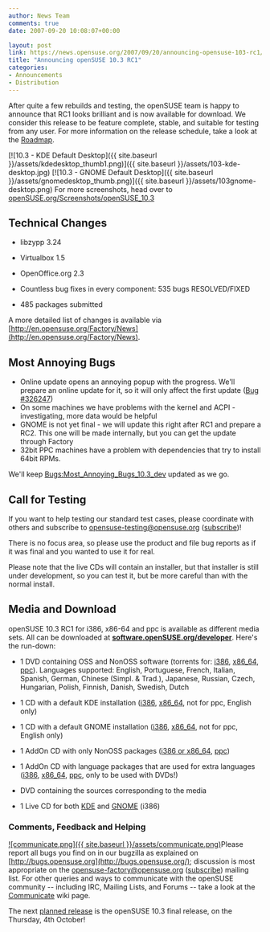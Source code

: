 ```yaml
---
author: News Team
comments: true
date: 2007-09-20 10:08:07+00:00

layout: post
link: https://news.opensuse.org/2007/09/20/announcing-opensuse-103-rc1/
title: "Announcing openSUSE 10.3 RC1"
categories:
- Announcements
- Distribution
---
```

After quite a few rebuilds and testing, the openSUSE team is happy to announce that RC1 looks brilliant and is now available for download. We consider this release to be feature complete, stable, and suitable for testing from any user. For more information on the release schedule, take a look at the [Roadmap](http://en.opensuse.org/Roadmap/10.3).



[![10.3 - KDE Default Desktop]({{ site.baseurl }}/assets/kdedesktop_thumb1.png)]({{ site.baseurl }}/assets/103-kde-desktop.jpg) [![10.3 - GNOME Default Desktop]({{ site.baseurl }}/assets/gnomedesktop_thumb.png)]({{ site.baseurl }}/assets/103gnome-desktop.png)
For more screenshots, head over to [openSUSE.org/Screenshots/openSUSE_10.3](http://opensuse.org/Screenshots/openSUSE_10.3)

<!-- more -->


## Technical Changes





	
  * libzypp 3.24

	
  * Virtualbox 1.5

	
  * OpenOffice.org 2.3

	
  * Countless bug fixes in every component: 535 bugs RESOLVED/FIXED

	
  * 485 packages submitted


A more detailed list of changes is available via [http://en.opensuse.org/Factory/News](http://en.opensuse.org/Factory/News).


## Most Annoying Bugs


* Online update opens an annoying popup with the progress. We'll prepare an online update for it, so it will only affect the first update ([Bug #326247](https://bugzilla.novell.com/show_bug.cgi?id=326247))
* On some machines we have problems with the kernel and ACPI - investigating, more data would be helpful
* GNOME is not yet final - we will update this right after RC1 and prepare a RC2. This one will be made internally, but you can get the update through Factory
* 32bit PPC machines have a problem with dependencies that try to install 64bit RPMs.

We'll keep [Bugs:Most_Annoying_Bugs_10.3_dev](http://en.opensuse.org/Bugs:Most_Annoying_Bugs_10.3_dev) updated as we go.


## Call for Testing


If you want to help testing our standard test cases, please coordinate with others and subscribe to [opensuse-testing@opensuse.org](http://lists.opensuse.org/opensuse-testing/) ([subscribe](mailto:opensuse-testing+subscribe@opensuse.org))!

There is no focus area, so please use the product and file bug reports as if it was final and you wanted to use it for real.

Please note that the live CDs will contain an installer, but that installer is still under development, so you can test it, but be more careful than with the normal install.


## Media and Download


openSUSE 10.3 RC1 for i386, x86-64 and ppc is available as different media sets. All can be downloaded at [**software.openSUSE.org/developer**](http://software.opensuse.org/developer). Here's the run-down:



	
  * 1 DVD containing OSS and NonOSS software (torrents for: [i386](http://download.opensuse.org/distribution/10.3-RC1/iso/torrent/openSUSE-10.3-RC1-DVD-i386.torrent), [x86_64](http://download.opensuse.org/distribution/10.3-RC1/iso/torrent/openSUSE-10.3-RC1-DVD-x86_64.torrent), [ppc](http://download.opensuse.org/distribution/10.3-RC1/iso/torrent/openSUSE-10.3-RC1-DVD-ppc.torrent)). Languages supported: English, Portuguese, French, Italian, Spanish, German, Chinese (Simpl. & Trad.), Japanese, Russian, Czech, Hungarian, Polish, Finnish, Danish, Swedish, Dutch

	
  * 1 CD with a default KDE installation ([i386](http://download.opensuse.org/distribution/10.3-RC1/iso/cd/openSUSE-10.3-RC1-KDE-i386.iso), [x86_64](http://download.opensuse.org/distribution/10.3-RC1/iso/cd/openSUSE-10.3-RC1-KDE-x86_64.iso), not for ppc, English only)

	
  * 1 CD with a default GNOME installation ([i386](http://download.opensuse.org/distribution/10.3-RC1/iso/cd/openSUSE-10.3-RC1-GNOME-i386.iso), [x86_64](http://download.opensuse.org/distribution/10.3-RC1/iso/cd/openSUSE-10.3-RC1-GNOME-x86_64.iso), not for ppc, English only)

	
  * 1 AddOn CD with only NonOSS packages ([i386 or x86_64](http://download.opensuse.org/distribution/10.3-RC1/iso/cd/openSUSE-10.3-RC1-Addon-NonOss-BiArch.iso), [ppc](http://download.opensuse.org/distribution/10.3-RC1/iso/cd/openSUSE-10.3-RC1-Addon-NonOss-ppc.iso))

	
  * 1 AddOn CD with language packages that are used for extra languages ([i386](http://download.opensuse.org/distribution/10.3-RC1/iso/cd/openSUSE-10.3-RC1-Addon-Lang-i386.iso), [x86_64](http://download.opensuse.org/distribution/10.3-RC1/iso/cd/openSUSE-10.3-RC1-Addon-Lang-x86_64.iso), [ppc](http://download.opensuse.org/distribution/10.3-RC1/iso/cd/openSUSE-10.3-RC1-Addon-Lang-ppc.iso), only to be used with DVDs!)

	
  * DVD containing the sources corresponding to the media

	
  * 1 Live CD for both [KDE](http://download.opensuse.org/distribution/10.3-RC1/iso/cd/openSUSE-10.3-RC1-KDE-Live-i386.iso) and [GNOME](http://download.opensuse.org/distribution/10.3-RC1/iso/cd/openSUSE-10.3-RC1-GNOME-Live-i386.iso) (i386)




### Comments, Feedback and Helping


[![communicate.png]({{ site.baseurl }}/assets/communicate.png)](http://opensuse.org/Communicate)Please report all bugs you find on in our bugzilla as explained on [http://bugs.opensuse.org](http://bugs.opensuse.org/); discussion is most appropriate on the [opensuse-factory@opensuse.org](http://lists.opensuse.org/opensuse-factory) ([subscribe](mailto:opensuse-factory+subscribe@opensuse.org)) mailing list. For other queries and ways to communicate with the openSUSE community -- including IRC, Mailing Lists, and Forums -- take a look at the [Communicate](http://opensuse.org/Communicate) wiki page.

The next [planned release](http://en.opensuse.org/Roadmap/10.3) is the openSUSE 10.3 final release, on the Thursday, 4th October!
